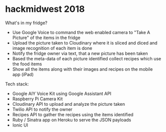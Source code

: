 # hackmidwest 2018

What's in my fridge?
- Use Google Voice to command the web enabled camera to "Take A Picture" of the items in the fridge
- Upload the picture taken to Cloudinary where it is sliced and diced and image recognition of each item is done
- Notify the fridge owner via text, that a new picture has been taken
- Based the meta-data of each picture identified collect recipes which use the food items
- Show all the items along with their images and recipes on the mobile app (iPad)

Tech stack:
- Google AIY Voice Kit using Google Assistant API
- Raspberry Pi Camera Kit
- Cloudinary API to upload and analyze the picture taken
- Twilio API to notify the owner
- Recipes API to gather the recipes using the items identified
- Ruby / Sinatra app on Heroku to serve the JSON payloads
- Ionic UI

